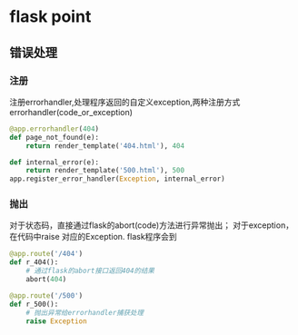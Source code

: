 # flask point

## 错误处理

### 注册

注册errorhandler,处理程序返回的自定义exception,两种注册方式
errorhandler(code_or_exception)

```python
@app.errorhandler(404)
def page_not_found(e):
    return render_template('404.html'), 404
```

```python
def internal_error(e):
    return render_template('500.html'), 500
app.register_error_handler(Exception, internal_error)
```

### 抛出

对于状态码，直接通过flask的abort(code)方法进行异常抛出；
对于exception，在代码中raise 对应的Exception.
flask程序会到

```python
@app.route('/404')
def r_404():
    # 通过flask的abort接口返回404的结果
    abort(404)

@app.route('/500')
def r_500():
    # 抛出异常给errorhandler捕获处理
    raise Exception
```